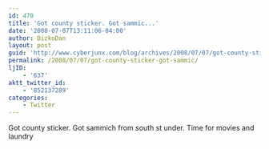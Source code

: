 ```yaml
---
id: 470
title: 'Got county sticker. Got sammic...'
date: '2008-07-07T13:11:06-04:00'
author: DizkoDan
layout: post
guid: 'http://www.cyberjunx.com/blog/archives/2008/07/07/got-county-sticker-got-sammic/'
permalink: /2008/07/07/got-county-sticker-got-sammic/
ljID:
    - '637'
aktt_twitter_id:
    - '852137289'
categories:
    - Twitter
---
```


Got county sticker. Got sammich from south st under. Time for movies and laundry